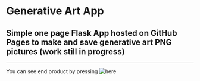 # Generative Art App #
## Simple one page Flask App hosted on GitHub Pages to make and save generative art PNG pictures (work still in progress) ##
*** 
You can see end product by pressing ![here](crawlic-stud.github.io/generative-art-app/)
